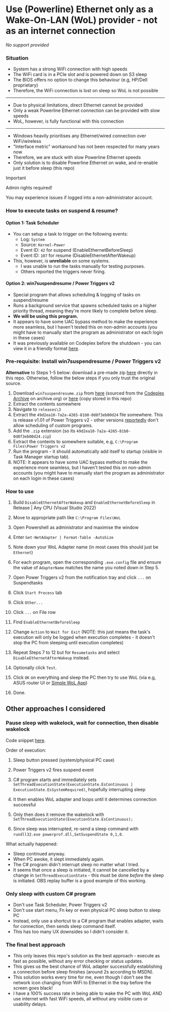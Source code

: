 # Use (Powerline) Ethernet only as a Wake-On-LAN (WoL) provider - not as an internet connection

*No support provided*

### Situation

- System has a strong WiFi connection with high speeds
- The WiFi card is in a PCIe slot and is powered down on S3 sleep
- The BIOS offers no option to change this behaviour (e.g, HP/Dell proprietary)
- Therefore, the WiFi connection is lost on sleep so WoL is not possible
***
- Due to physical limitations, direct Ethernet cannot be provided
- Only a weak Powerline Ethernet connection can be provided with slow speeds
- WoL, however, is fully functional with this connection
***
- Windows heavily prioritises any Ethernet/wired connection over WiFi/wireless
- "Interface metric" workaround has not been respected for many years now
- Therefore, we are stuck with slow Powerline Ethernet speeds
- Only solution is to disable Powerline Ethernet on wake, and re-enable just it before sleep (this repo)

> [!IMPORTANT]
> Admin rights required!
> 
> You may experience issues if logged into a non-administrator account.

### How to execute tasks on suspend & resume?
#### Option 1: Task Scheduler
- You can setup a task to trigger on the following events:
  - Log: `System`
  - Source: `Kernel-Power`
  - Event ID: `42` for suspend (EnableEthernetBeforeSleep)
  - Event ID: `107` for resume (DisableEthernetAfterWakeup)
- This, however, is **unreliable** on some systems.
    - I was unable to run the tasks manually for testing purposes.
    - Others reported the triggers never firing.

#### Option 2: win7suspendresume / Power Triggers v2 
- Special program that allows scheduling & logging of tasks on suspend/resume
- Runs a background service that spawns scheduled tasks on a higher priority thread, meaning they're more likely to complete before sleep.
- **We will be using this program.**
- It appears to have some UAC bypass method to make the experience more seamless, but I haven't tested this on non-admin accounts (you might have to manually start the program as administrator on each login in these cases)
- It was previously available on Codeplex before the shutdown - you can view it in a friendly format [here](https://codeplexarchive.org/project/win7suspendresume).

### Pre-requisite: Install win7suspendresume / Power Triggers v2

**Alternative** to Steps 1-5 below: download a pre-made zip [here](https://github.com/sjain882/Ethernet-ForWakeOnLanOnly-Win/raw/refs/heads/main/Other/Win7SuspendResume%20Power%20Triggers%20v1.01.zip) directly in this repo. Otherwise, follow the below steps if you only trust the original source.

1. Download `win7suspendresume.zip` from [here](https://archive.org/download/sylirana_ms_codeplex_zips/tars/mscodeplex-w-2.tar/.%2Fwin7suspendresume.zip) (sourced from the [Codeplex Archive](https://ia903400.us.archive.org/view_archive.php?archive=/12/items/sylirana_ms_codeplex_zips/tars/mscodeplex-w-2.tar) on archive.org) or [here](https://github.com/sjain882/Ethernet-ForWakeOnLanOnly-Win/raw/refs/heads/main/Other/win7suspendresume.zip) (copy stored in this repo)
3. Extract the contents somewhere
4. Navigate to `releases\3`
5. Extract the `49d2ea10-7a2a-4265-81b0-0d8f3eb00d24` file somewhere. This is release v1.01 of Power Triggers v2 - other versions [reportedly](https://superuser.com/a/1272661) don't allow scheduling of custom programs.
6. Add the `.zip` extension (so its `49d2ea10-7a2a-4265-81b0-0d8f3eb00d24.zip`)
7. Extract the contents to somewhere suitable, e.g, `C:\Program Files\Power Triggers v2`
8. Run the program - it should automatically add itself to startup (visible in Task Manager startup tab).
9. NOTE: It appears to have some UAC bypass method to make the experience more seamless, but I haven't tested this on non-admin accounts (you might have to manually start the program as administrator on each login in these cases)

### How to use

1. Build `DisableEthernetAfterWakeup` and `EnableEthernetBeforeSleep` in Release | Any CPU (Visual Studio 2022)

2. Move to appropriate path like `C:\Program Files\WoL`

3. Open Powershell as administrator and maximise the window

4. Enter `Get-NetAdapter | Format-Table -AutoSize`

5. Note down your WoL Adapter name (in most cases this should just be `Ethernet`)

6. For each program, open the corresponding `.exe.config` file and ensure the value of `AdapterName` matches the name you noted down in Step 5.

7. Open Power Triggers v2 from the notification tray and click `...` on Suspendtasks

8. Click `Start Process` tab

9. Click `Other...`

10. Click `...` on File row

11. Find `EnableEthernetBeforeSleep`

12. Change `Action` to `Wait for Exit` (NOTE: this just means the task's execution will only be logged when execution completes - it doesn't stop the PC from sleeping until execution completes)

13. Repeat Steps 7 to 12 but for `Resumetasks` and select `DisableEthernetAfterWakeup` instead.

14. Optionally click `Test`.

15. Click `OK` on everything and sleep the PC then try to use WoL (via e.g, ASUS router UI or [Simple WoL App](https://github.com/herzhenr/simple-wake-on-lan))

16. Done.

## Other approaches I considered

### Pause sleep with wakelock, wait for connection, then disable wakelock

Code snippet [here](https://gist.github.com/brianhassel/e918c7b9f1a6265ff8f9).

Order of execution:

1. Sleep button pressed (system/physical PC case)

2. Power Triggers v2 fires suspend event

3. C# program starts and immediately sets `SetThreadExecutionState(ExecutionState.EsContinuous | ExecutionState.EsSystemRequired)`, hopefully interrupting sleep

4. It then enables WoL adapter and loops until it determines connection successful

5. Only then does it remove the wakelock with `SetThreadExecutionState(ExecutionState.EsContinuous);`

6. Since sleep was interrupted, re-send a sleep command with `rundll32.exe powerprof.dll,SetSuspendState 0,1,0`.

What actually happened:
- Sleep continued anyway.
- When PC awoke, it slept immediately again.
- The C# program didn't interrupt sleep no matter what I tried.
- It seems that once a sleep is initiated, it cannot be cancelled by a change in `SetThreadExecutionState` - this must be done *before* the sleep is initiated. OBS replay buffer is a good example of this working.

### Only sleep with custom C# program

- Don't use Task Scheduler, Power Triggers v2
- Don't use start menu, Fn key or even physical PC sleep button to sleep PC
- Instead, only use a shortcut to a C# program that enables adapter, waits for connection, then sends sleep command itself.
- This has too many UX downsides so I didn't consider it.

### The final best approach

- This only leaves this repo's solution as the best approach - execute as fast as possible, without any error checking or status updates.
- This gives us the best chance of WoL adapter successfully establishing a connection before sleep finishes (around 2s according to MSDN).
- This solution works every time for me, even though I don't see the network icon changing from WiFi to Ethernet in the tray before the screen goes black!
- I have a 100% success rate in being able to wake the PC with WoL AND use internet with fast WiFi speeds, all without any visible cues or usability delays.